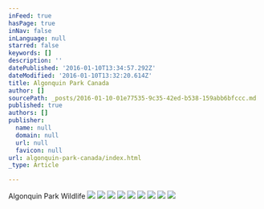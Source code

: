 ```yaml
---
inFeed: true
hasPage: true
inNav: false
inLanguage: null
starred: false
keywords: []
description: ''
datePublished: '2016-01-10T13:34:57.292Z'
dateModified: '2016-01-10T13:32:20.614Z'
title: Algonquin Park Canada
author: []
sourcePath: _posts/2016-01-10-01e77535-9c35-42ed-b538-159abb6bfccc.md
published: true
authors: []
publisher:
  name: null
  domain: null
  url: null
  favicon: null
url: algonquin-park-canada/index.html
_type: Article

---
```

Algonquin Park Wildlife
![](https://the-grid-user-content.s3-us-west-2.amazonaws.com/62aba644-bc3a-4475-ae2e-67c49dd76b6c.jpg)
![](https://the-grid-user-content.s3-us-west-2.amazonaws.com/797c6e80-c9c5-4a4a-932b-d7c608f58e1c.jpg)
![](https://the-grid-user-content.s3-us-west-2.amazonaws.com/351025af-91e2-456b-96e5-5cac59f99b44.jpg)
![](https://the-grid-user-content.s3-us-west-2.amazonaws.com/0202b23a-3e21-4bea-877c-9714a44f6321.jpg)
![](https://the-grid-user-content.s3-us-west-2.amazonaws.com/242457cd-60d9-40d1-a458-fefcf3439610.jpg)
![](https://the-grid-user-content.s3-us-west-2.amazonaws.com/0ec13bdc-68ac-48eb-a7d1-41ca6aebbec2.jpg)
![](https://the-grid-user-content.s3-us-west-2.amazonaws.com/63368fba-e7d1-4619-afac-a0e5d20ccb9b.jpg)
![](https://the-grid-user-content.s3-us-west-2.amazonaws.com/e802d134-b6f2-47a4-a8fd-e1e7cd67defd.jpg)
![](https://the-grid-user-content.s3-us-west-2.amazonaws.com/d0dd6dff-7c13-4b8d-9526-e378df9d553a.jpg)
